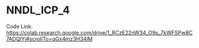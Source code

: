 # NNDL_ICP_4
Code Link: https://colab.research.google.com/drive/1_RCzE22nW34_O9s_7kWFSPw8C7ADQlYj#scrollTo=qGx4mz3H34lM
